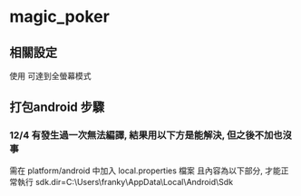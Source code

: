 # magic_poker


## 相關設定
使用 <preference name="Fullscreen" value="true" /> 可達到全螢幕模式



## 打包android 步驟

### 12/4 有發生過一次無法編譯, 結果用以下方是能解決, 但之後不加也沒事
需在 platform/android 中加入 local.properties 檔案
且內容為以下部分, 才能正常執行
sdk.dir=C\:\\Users\\franky\\AppData\\Local\\Android\\Sdk

